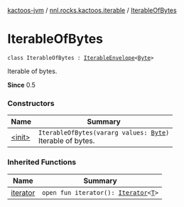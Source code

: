 [kactoos-jvm](../../index.md) / [nnl.rocks.kactoos.iterable](../index.md) / [IterableOfBytes](./index.md)

# IterableOfBytes

`class IterableOfBytes : `[`IterableEnvelope`](../-iterable-envelope/index.md)`<`[`Byte`](https://kotlinlang.org/api/latest/jvm/stdlib/kotlin/-byte/index.html)`>`

Iterable of bytes.

**Since**
0.5

### Constructors

| Name | Summary |
|---|---|
| [&lt;init&gt;](-init-.md) | `IterableOfBytes(vararg values: `[`Byte`](https://kotlinlang.org/api/latest/jvm/stdlib/kotlin/-byte/index.html)`)`<br>Iterable of bytes. |

### Inherited Functions

| Name | Summary |
|---|---|
| [iterator](../-iterable-envelope/iterator.md) | `open fun iterator(): `[`Iterator`](https://kotlinlang.org/api/latest/jvm/stdlib/kotlin.collections/-iterator/index.html)`<`[`T`](../-iterable-envelope/index.md#T)`>` |
